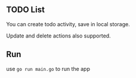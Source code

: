 ## TODO List

You can create todo activity, save in local storage.

Update and delete actions also supported.

## Run

use `go run main.go` to run the app
